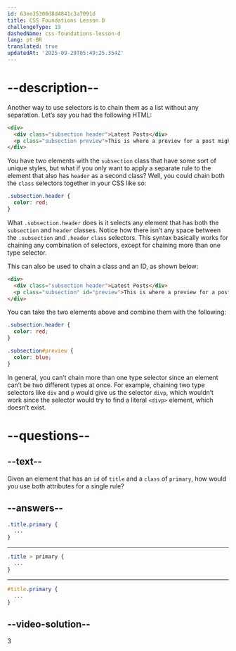 ```yaml
---
id: 63ee35300d8d4841c3a7091d
title: CSS Foundations Lesson D
challengeType: 19
dashedName: css-foundations-lesson-d
lang: pt-BR
translated: true
updatedAt: '2025-09-29T05:49:25.354Z'
---
```

# --description--

Another way to use selectors is to chain them as a list without any separation. Let’s say you had the following HTML:

```html
<div>
  <div class="subsection header">Latest Posts</div>
  <p class="subsection preview">This is where a preview for a post might go.</p>
</div>
```

You have two elements with the `subsection` class that have some sort of unique styles, but what if you only want to apply a separate rule to the element that also has `header` as a second class? Well, you could chain both the `class` selectors together in your CSS like so:

```css
.subsection.header {
  color: red;
}
```

What `.subsection.header` does is it selects any element that has both the `subsection` and `header` classes. Notice how there isn’t any space between the `.subsection` and `.header` `class` selectors. This syntax basically works for chaining any combination of selectors, except for chaining more than one type selector.

This can also be used to chain a class and an ID, as shown below:

```html
<div>
  <div class="subsection header">Latest Posts</div>
  <p class="subsection" id="preview">This is where a preview for a post might go.</p>
</div>
```

You can take the two elements above and combine them with the following:

```css
.subsection.header {
  color: red;
}

.subsection#preview {
  color: blue;
}
```

In general, you can’t chain more than one type selector since an element can’t be two different types at once. For example, chaining two type selectors like `div` and `p` would give us the selector `divp`, which wouldn’t work since the selector would try to find a literal `<divp>` element, which doesn’t exist.

# --questions--    

## --text--

Given an element that has an `id` of `title` and a `class` of `primary`, how would you use both attributes for a single rule?

## --answers--

```css
.title.primary {
  ...
}
```

---

```css
.title > primary {
  ...
}
```

---

```css
#title.primary { 
  ...
}
```


## --video-solution--

3
